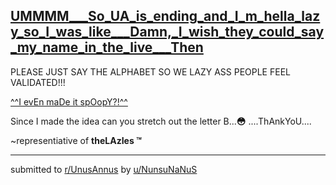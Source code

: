 ## [UMMMM___So_UA_is_ending_and_I_m_hella_lazy_so_I_was_like___Damn,_I_wish_they_could_say_my_name_in_the_live___Then](https://www.reddit.com/r/UnusAnnus/comments/jrmsjc/ummmmso_ua_is_ending_and_im_hella_lazy_so_i_was/)
PLEASE JUST SAY THE ALPHABET SO WE LAZY ASS PEOPLE FEEL VALIDATED!!!

[\^\^I evEn maDe it spOopY?!\^\^](https://preview.redd.it/8aygunexify51.jpg?width=1000&format=pjpg&auto=webp&s=7c844ee340dc5253ace451e29cb9c1589122b502)

Since I made the idea can you stretch out the letter B...**😳** ....ThAnkYoU....

\~representiative of **theLAzIes ™**

---

submitted to [r/UnusAnnus](https://www.reddit.com/r/UnusAnnus) by [u/NunsuNaNuS](https://www.reddit.com/user/NunsuNaNuS)
